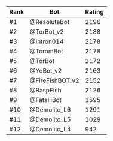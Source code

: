 Rank|Bot|Rating
---|---|---
#1|@ResoluteBot|2196
#2|@TorBot_v2|2188
#3|@Intron014|2178
#4|@ToromBot|2178
#5|@TorBot|2172
#6|@YoBot_v2|2163
#7|@FireFishBOT_v2|2152
#8|@RaspFish|2126
#9|@FataliiBot|1595
#10|@Demolito_L6|1291
#11|@Demolito_L5|1029
#12|@Demolito_L4|942
